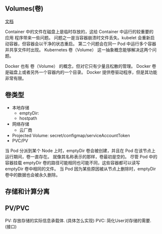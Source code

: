 ## Volumes(卷)

[文档](https://kubernetes.io/zh/docs/concepts/storage/volumes/)


 Container 中的文件在磁盘上是临时存放的，这给 Container 中运行的较重要的应用 程序带来一些问题。
 问题之一是当容器崩溃时文件丢失。kubelet 会重新启动容器，但容器会以干净的状态重启。 
 第二个问题会在同一 Pod 中运行多个容器并共享文件时出现。 
 Kubernetes 卷（Volume） 这一抽象概念能够解决这两个问题。

 Docker 也有 卷（Volume） 的概念，但对它只有少量且松散的管理。 
 Docker 卷是磁盘上或者另外一个容器内的一个目录。 Docker 提供卷驱动程序，但是其功能非常有限。

## 卷类型

* 本地存储
	* emptyDir:
	* hostpath
* 网络存储
	* 云厂商
* Projected Volume: secret/configmap/serviceAccountToken
* PVC/PV



当 Pod 分派到某个 Node 上时，emptyDir 卷会被创建，并且在 Pod 在该节点上运行期间，卷一直存在。 
就像其名称表示的那样，卷最初是空的。 
尽管 Pod 中的容器挂载 emptyDir 卷的路径可能相同也可能不同，这些容器都可以读写 emptyDir 卷中相同的文件。 
当 Pod 因为某些原因被从节点上删除时，emptyDir 卷中的数据也会被永久删除。


## 存储和计算分离

## PV/PVC

PV: 存放存储的实际信息承载体. (具体怎么实现)
PVC: 简化User对存储的需要. (接口)